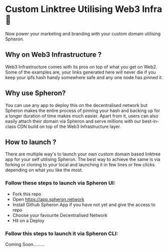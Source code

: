 # Custom Linktree Utilising Web3 Infra  :muscle: 
Now power your marketing and branding with your custom domain utilising Spheron.

## Why on Web3 Infrastructure ?

Web3 Infrastructure comes with its pros on top of what you get on Web2. 
Some of the examples are, your links generated here will never die if you keep your ipfs hash handy somewhere safe and any one node has pinned it.

## Why use Spheron?
You can use any app to deploy this on the decentralised network but 
Spheron makes the entire process of pinning your hash and backing up for a longer duration of time makes much easier. Apart from it, users can also easily attach their domain via Spheron and serve millions with our best-in-class CDN build on top of the Web3 Infrastructure layer.

## How to launch ?

There are multiple way's to launch your own custom domain based linktree app for your self utilising Spheron. 
The best way to achieve the same is via forking or cloning to your local and launching it in few lines or few clicks depending on what you like the most. 

### Follow these steps to launch via Spheron UI:

- Fork this repo
- Open https://app.spheron.network
- Install Github Spheron App if you have not yet and give the access to repo
- Choose your favourite Decentralised Network 
- Hit on a Deploy 


### Follow this steps to launch it via Spheron CLI:

Coming Soon.........
